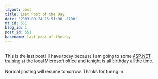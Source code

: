 ```yaml
---
layout: post
title: Last Post of the Day
date: '2003-09-24 23:51:08 -0700'
mt_id: 551
blog_id: 1
post_id: 551
basename: last-post-of-the-day
---
```

<br />This is the last post I'll have today because I am going to some <a href="http://msevents.microsoft.com/CUI/EventDetail.aspx?culture=en-US&amp;EventID=1032235756">ASP.NET training</a> at the local Microsoft office and tonight is all birthday all the time.<br /><br />Normal posting will resume tomorrow. Thanks for tuning in.<br /><br /><br />
